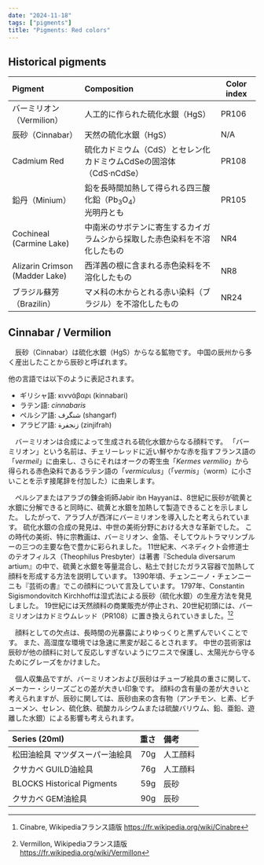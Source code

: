 ```yaml
---
date: "2024-11-18"
tags: ["pigments"]
title: "Pigments: Red colors"
---
```


## Historical pigments
| Pigment                           | Composition                                                                | Color index |
| :-------------------------------- | :------------------------------------------------------------------------- | ----------- |
| バーミリオン（Vermilion）         | 人工的に作られた硫化水銀（HgS）                                            | PR106       |
| 辰砂（Cinnabar）                  | 天然の硫化水銀（HgS）                                                      | N/A         |
| Cadmium Red                       | 硫化カドミウム（CdS）とセレン化カドミウムCdSeの固溶体（CdS$\cdot$nCdSe）   | PR108       |
| 鉛丹（Minium）                    | 鉛を長時間加熱して得られる四三酸化鉛（Pb$_3$O$_4$）<br>光明丹とも          | PR105       |
| Cochineal<br>(Carmine Lake)       | 中南米のサボテンに寄生するカイガラムシから採取した赤色染料を不溶化したもの | NR4         |
| Alizarin Crimson<br>(Madder Lake) | 西洋茜の根に含まれる赤色染料を不溶化したもの                               | NR8         |
| ブラジル蘇芳（Brazilin）          | マメ科の木からとれる赤い染料（ブラジル）を不溶化したもの                   | NR24        |


## Cinnabar / Vermilion
　辰砂（Cinnabar）は硫化水銀（HgS）からなる鉱物です。
中国の辰州から多く産出したことから辰砂と呼ばれます。

他の言語では以下のように表記されます。
- ギリシャ語: κιννάβαρι (kinnabari)
- ラテン語: *cinnabaris*
- ペルシア語: شنگرف (shangarf)
- アラビア語: زنجفرة (zinjifrah)

　バーミリオンは合成によって生成される硫化水銀からなる顔料です。
「バーミリオン」という名前は、チェリーレッドに近い鮮やかな赤を指すフランス語の「*vermeil*」に由来し、さらにそれはオークの寄生虫「*Kermes vermilio*」から得られる赤色染料であるラテン語の「*vermiculus*」（「*vermis*」（worm）に小さいことを示す接尾辞を付加した）に由来します。

　ペルシアまたはアラブの錬金術師Jabir ibn Hayyanは、8世紀に辰砂が硫黄と水銀に分解できると同時に、硫黄と水銀を加熱して製造できることを示しました。
したがって、アラブ人が西洋にバーミリオンを導入したと考えられています。
硫化水銀の合成の発見は、中世の美術分野における大きな革新でした。
この時代の美術、特に宗教画は、バーミリオン、金箔、そしてウルトラマリンブルーの三つの主要な色で豊かに彩られました。
11世紀末、ベネディクト会修道士のテオフィルス（Theophilus Presbyter）は著書『Schedula diversarum artium』の中で、硫黄と水銀を等量混合し、粘土で封じたガラス容器で加熱して顔料を形成する方法を説明しています。
1390年頃、チェンニーノ・チェンニーニも『芸術の書』でこの顔料について言及しています。
1797年、Constantin Sigismondovitch Kirchhoffは湿式法による辰砂（硫化水銀）の生産方法を発見しました。
19世紀には天然顔料の商業販売が停止され、20世紀初頭には、バーミリオンはカドミウムレッド（PR108）に置き換えられていきました。[^1][^2]

　顔料としての欠点は、長時間の光暴露によりゆっくりと黒ずんでいくことです。
また、高湿度な環境では急速に黒変が起こるとされます。
中世の芸術家は辰砂が他の顔料に対して反応しすぎないようにワニスで保護し、太陽光から守るためにグレーズをかけました。

　個人収集品ですが、バーミリオンおよび辰砂はチューブ絵具の重さに関して、メーカー・シリーズごとの差が大きい印象です。
顔料の含有量の差が大きいと考えられますが、辰砂に関しては、辰砂由来の含有物（アンチモン、ヒ素、ビチューメン、セレン、硫化鉄、硫酸カルシウムまたは硫酸バリウム、鉛、亜鉛、遊離した水銀）による影響も考えられます。

| Series (20ml)                   | 重さ | 備考     |
| :------------------------------ | ---: | :------- |
| 松田油絵具 マツダスーパー油絵具 |  70g | 人工顔料 |
| クサカベ GUILD油絵具            |  76g | 人工顔料 |
| BLOCKS Historical Pigments      |  59g | 辰砂     |
| クサカベ GEM油絵具              |  90g | 辰砂     |


[^1]: Cinabre, Wikipediaフランス語版
    https://fr.wikipedia.org/wiki/Cinabre

[^2]: Vermillon, Wikipediaフランス語版
    https://fr.wikipedia.org/wiki/Vermillon
